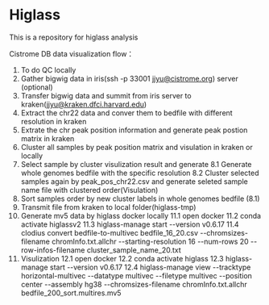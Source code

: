 # Higlass
This is a repository for higlass analysis 

Cistrome DB data visualization flow：
1. To do QC locally
2. Gather bigwig data in iris(ssh -p 33001 jjyu@cistrome.org) server (optional)
3. Transfer bigwig data and summit from iris server to kraken(jjyu@kraken.dfci.harvard.edu)
4. Extract the chr22 data and conver them to bedfile with different resolution in kraken 
5. Extrate the chr peak position information and generate peak postion matrix in kraken 
6. Cluster all samples by peak position matrix and visulation in kraken or locally
7. Select sample by cluster visulization result and generate 
8.1 Generate whole genomes bedfile with the specific resolution
8.2 Cluster selected samples again by peak_pos_chr22.csv and generate seleted sample name file with clustered order(Visulation)
9. Sort samples order by new cluster labels in whole genomes bedfile (8.1)
10. Transmit file from kraken to local folder(higlass-tmp)
11. Generate mv5 data by higlass docker locally 
11.1 open docker 
11.2 conda activate higlassv2
11.3 higlass-manage start --version v0.6.17
11.4 clodius convert bedfile-to-multivec bedfile_16_20.csv --chromsizes-filename chromInfo.txt.allchr --starting-resolution 16 --num-rows 20 --row-infos-filename cluster_sample_name_20.txt 
12. Visulization 
12.1 open docker 
12.2 conda activate higlass
12.3 higlass-manage start --version v0.6.17
12.4 higlass-manage view --tracktype horizontal-multivec --datatype multivec --filetype multivec --position center --assembly hg38 --chromsizes-filename chromInfo.txt.allchr bedfile_200_sort.multires.mv5
